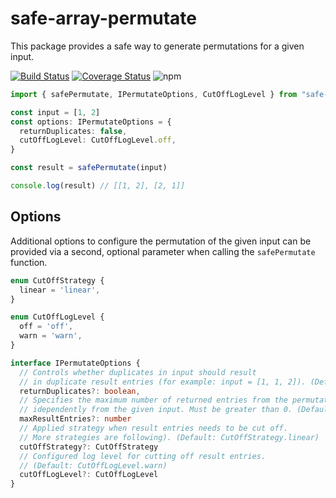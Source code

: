 # safe-array-permutate

This package provides a safe way to generate permutations for a given input.

[![Build Status](https://app.travis-ci.com/jalorenz/safe-array-permutate.svg?branch=main)](https://app.travis-ci.com/jalorenz/safe-array-permutate)
[![Coverage Status](https://coveralls.io/repos/github/jalorenz/safe-array-permutate/badge.svg?branch=main)](https://coveralls.io/github/jalorenz/safe-array-permutate?branch=main)
![npm](https://img.shields.io/npm/dt/safe-array-permutate)

```ts
import { safePermutate, IPermutateOptions, CutOffLogLevel } from "safe-array-permutate"

const input = [1, 2]
const options: IPermutateOptions = {
  returnDuplicates: false,
  cutOffLogLevel: CutOffLogLevel.off,
}

const result = safePermutate(input)

console.log(result) // [[1, 2], [2, 1]]
```
## Options

Additional options to configure the permutation of the given input can be provided via a second, optional parameter when calling the ```safePermutate``` function.

```ts
enum CutOffStrategy {
  linear = 'linear',
}

enum CutOffLogLevel {
  off = 'off',
  warn = 'warn',
}

interface IPermutateOptions {
  // Controls whether duplicates in input should result 
  // in duplicate result entries (for example: input = [1, 1, 2]). (Default: false)
  returnDuplicates?: boolean,
  // Specifies the maximum number of returned entries from the permutation,
  // idependently from the given input. Must be greater than 0. (Default: Infinity)
  maxResultEntries?: number
  // Applied strategy when result entries needs to be cut off. 
  // More strategies are following). (Default: CutOffStrategy.linear)
  cutOffStrategy?: CutOffStrategy
  // Configured log level for cutting off result entries. 
  // (Default: CutOffLogLevel.warn)
  cutOffLogLevel?: CutOffLogLevel
}
```

